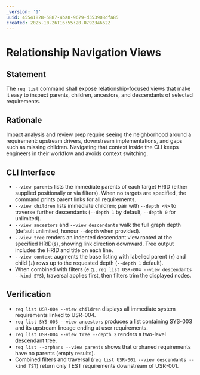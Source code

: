 ```yaml
---
_version: '1'
uuid: 45541828-5887-4ba8-9679-d353908dfa85
created: 2025-10-26T16:55:20.079234662Z
---
```

# Relationship Navigation Views

## Statement

The `req list` command shall expose relationship-focused views that make it easy to inspect parents, children, ancestors, and descendants of selected requirements.

## Rationale

Impact analysis and review prep require seeing the neighborhood around a requirement: upstream drivers, downstream implementations, and gaps such as missing children. Navigating that context inside the CLI keeps engineers in their workflow and avoids context switching.

## CLI Interface

- `--view parents` lists the immediate parents of each target HRID (either supplied positionally
  or via filters). When no targets are specified, the command prints parent links for all
  requirements.
- `--view children` lists immediate children; pair with `--depth <N>` to traverse further
  descendants (`--depth 1` by default, `--depth 0` for unlimited).
- `--view ancestors` and `--view descendants` walk the full graph depth (default unlimited, honour
  `--depth` when provided).
- `--view tree` renders an indented descendant view rooted at the specified HRID(s), showing link
  direction downward. Tree output includes the HRID and title on each line.
- `--view context` augments the base listing with labelled parent (`↑`) and child (`↓`) rows up to
  the requested depth (`--depth 1` default).
- When combined with filters (e.g., `req list USR-004 --view descendants --kind SYS`), traversal
  applies first, then filters trim the displayed nodes.

## Verification

- `req list USR-004 --view children` displays all immediate system requirements linked to USR-004.
- `req list SYS-003 --view ancestors` produces a list containing SYS-003 and its upstream lineage ending at user requirements.
- `req list USR-004 --view tree --depth 2` renders a two-level descendant tree.
- `req list --orphans --view parents` shows that orphaned requirements have no parents (empty results).
- Combined filters and traversal (`req list USR-001 --view descendants --kind TST`) return only TEST requirements downstream of USR-001.
